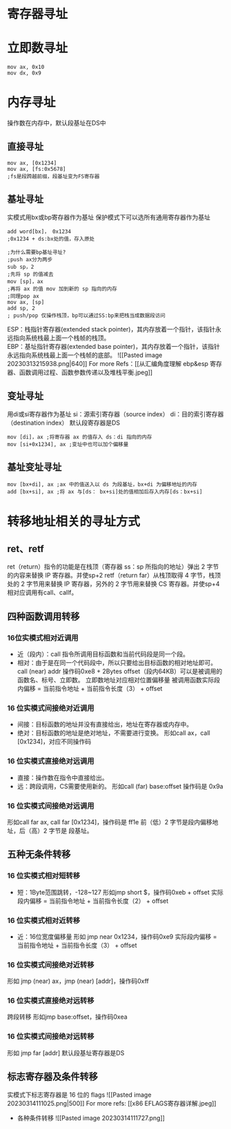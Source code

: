 # 寄存器寻址
# 立即数寻址
```
mov ax, 0x10 
mov dx, 0x9
```
# 内存寻址
操作数在内存中，默认段基址在DS中
## 直接寻址
```
mov ax, [0x1234]
mov ax, [fs:0x5678]
;fs是段跨越前缀，段基址变为FS寄存器
```
## 基址寻址
实模式用bx或bp寄存器作为基址
保护模式下可以选所有通用寄存器作为基址
```
add word[bx]， 0x1234
;0x1234 + ds:bx处的值，存入原处

;为什么需要bp基址寻址?
;push ax分为两步
sub sp，2 
;先将 sp 的值减去
mov [sp]，ax
;再将 ax 的值 mov 加到新的 sp 指向的内存
;同理pop ax
mov ax, [sp]
add sp, 2
; push/pop 仅操作栈顶，bp可以通过SS:bp来把栈当成数据段访问
```
ESP：栈指针寄存器(extended stack pointer)，其内存放着一个指针，该指针永远指向系统栈最上面一个栈帧的栈顶。  
EBP：基址指针寄存器(extended base pointer)，其内存放着一个指针，该指针永远指向系统栈最上面一个栈帧的底部。
![[Pasted image 20230313215938.png|640]]
For more Refs：[[从汇编角度理解 ebp&esp 寄存器、函数调用过程、函数参数传递以及堆栈平衡.jpeg]]

## 变址寻址
用di或si寄存器作为基址
si：源索引寄存器（source index）
di：目的索引寄存器（destination index）
默认段寄存器是DS
```
mov [di]，ax ;将寄存器 ax 的值存入 ds：di 指向的内存
mov [si+0x1234], ax ;变址中也可以加个偏移量
```
## 基址变址寻址
```
mov [bx+di], ax ;ax 中的值送入以 ds 为段基址，bx+di 为偏移地址的内存
add [bx+si], ax ;将 ax 与[ds： bx+si]处的值相加后存入内存[ds：bx+si]
```

# 转移地址相关的寻址方式
## ret、retf
ret（return）指令的功能是在栈顶（寄存器 ss：sp 所指向的地址）弹出 2 字节的内容来替换 IP 寄存器。并使sp+2
retf（return far）从栈顶取得 4 字节，栈顶处的 2 字节用来替换 IP 寄存器，另外的 2 字节用来替换 CS 寄存器。并使sp+4
相对应调用有call、callf。

## 四种函数调用转移
### 16位实模式相对近调用
- 近（段内）：call 指令所调用目标函数和当前代码段是同一个段。
- 相对：由于是在同一个代码段中，所以只要给出目标函数的相对地址即可。
call (near) addr 
操作码0xe8 + 2Bytes offset（段内64KB）可以是被调用的函数名、标号、立即数。
立即数地址对应相对位置偏移量
被调用函数实际段内偏移 = 当前指令地址 + 当前指令长度（3） + offset
### 16 位实模式间接绝对近调用
- 间接：目标函数的地址并没有直接给出，地址在寄存器或内存中。
- 绝对：目标函数的地址是绝对地址，不需要进行变换。
形如call ax，call \[0x1234\]，对应不同操作码
### 16 位实模式直接绝对远调用
- 直接：操作数在指令中直接给出。
- 远：跨段调用，CS需要使用新的。
形如call (far) base:offset 操作码是 0x9a
### 16 位实模式间接绝对远调用
形如call far ax, call far \[0x1234\]，操作码是 ff1e
前（低）2 字节是段内偏移地址，后（高）2 字节是 段基址。

## 五种无条件转移
### 16 位实模式相对短转移
- 短：1Byte范围跳转，-128~127
形如jmp short $，操作码0xeb + offset
实际段内偏移 = 当前指令地址 + 当前指令长度（2） + offset
### 16 位实模式相对近转移
- 近：16位宽度偏移量
形如 jmp near 0x1234，操作码0xe9
实际段内偏移 = 当前指令地址 + 当前指令长度（3） + offset
### 16 位实模式间接绝对近转移
形如 jmp (near) ax，jmp (near) \[addr\]，操作码0xff
### 16 位实模式直接绝对远转移
跨段转移
形如jmp base:offset，操作码0xea
### 16 位实模式间接绝对远转移
形如 jmp far \[addr\]
默认段基址寄存器是DS

## 标志寄存器及条件转移
实模式下标志寄存器是 16 位的 flags
![[Pasted image 20230314111025.png|500]]
For more refs: [[x86 EFLAGS寄存器详解.jpeg]]
- 各种条件转移
![[Pasted image 20230314111727.png]]


